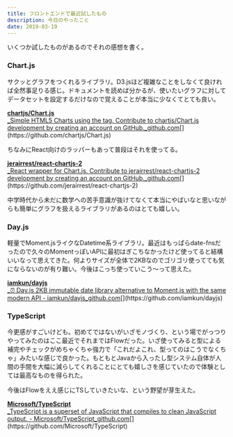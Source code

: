 ```yaml
---
title: フロントエンドで最近試したもの
description: 今日のやったこと
date: 2019-03-19
---
```


いくつか試したものがあるのでそれの感想を書く。

### Chart.js

サクッとグラフをつくれるライブラリ。D3.jsほど複雑なことをしなくて良ければ全然事足りる感じ。ドキュメントを読めば分かるが、使いたいグラフに対してデータセットを設定するだけなので覚えることが本当に少なくてとても良い。

[**chartjs/Chart.js**  
\_Simple HTML5 Charts using the tag. Contribute to chartjs/Chart.js development by creating an account on GitHub.\_github.com](https://github.com/chartjs/Chart.js "https://github.com/chartjs/Chart.js")[](https://github.com/chartjs/Chart.js)

ちなみにReact向けのラッパーもあって普段はそれを使ってる。

[**jerairrest/react-chartjs-2**  
\_React wrapper for Chart.js. Contribute to jerairrest/react-chartjs-2 development by creating an account on GitHub.\_github.com](https://github.com/jerairrest/react-chartjs-2 "https://github.com/jerairrest/react-chartjs-2")[](https://github.com/jerairrest/react-chartjs-2)

中学時代から未だに数学への苦手意識が抜けてなくて本当にやばいなと思いながらも簡単にグラフを扱えるライブラリがあるのはとても嬉しい。

### Day.js

軽量でMoment.jsライクなDatetime系ライブラリ。最近はもっぱらdate-fnsだったので久々のMomentっぽいAPIに最初はぎこちなかったけど使ってると結構いいなって思えてきた。何よりサイズが全体で2KBなのでゴリゴリ使ってても気にならないのが有り難い。今後はこっち使っていこう〜って思えた。

[**iamkun/dayjs**  
\_⏰ Day.js 2KB immutable date library alternative to Moment.js with the same modern API - iamkun/dayjs_github.com](https://github.com/iamkun/dayjs "https://github.com/iamkun/dayjs")[](https://github.com/iamkun/dayjs)

### TypeScript

今更感がすごいけども。初めてではないがいざモノづくり、という場でがっつりやってみたのはここ最近でそれまではFlowだった。いざ使ってみると型による補完やチェックがめちゃくちゃ強力で「これだよこれ、型ってのはこうでなくちゃ」みたいな感じで良かった。もともとJavaから入ったし型システム自体が人間の手間を大幅に減らしてくれることにとても嬉しさを感じていたので体験としては最高なものを得られた。

今後はFlowをええ感じにTSしていきたいな、という野望が芽生えた。

[**Microsoft/TypeScript**  
\_TypeScript is a superset of JavaScript that compiles to clean JavaScript output. - Microsoft/TypeScript_github.com](https://github.com/Microsoft/TypeScript "https://github.com/Microsoft/TypeScript")[](https://github.com/Microsoft/TypeScript)
